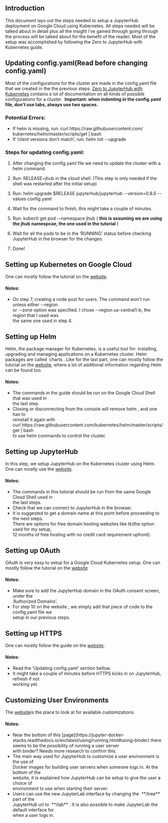 
## Introduction

This document lays out the steps needed to setup a JupyterHub deployment on Google Cloud
using Kubernetes. All steps needed will be talked about in detail plus all the insight i’ve gained
through going through the process will be talked about for the benefit of the reader. Most of the
setup was accomplished by following the ​Zero to JupyterHub with Kubernetes​ guide.

## Updating config.yaml(Read before changing config.yaml)

Most of the configurations for the cluster are made in the config.yaml file that we created in the
the previous steps. ​[Zero to JupyterHub with Kubernetes​](https://zero-to-jupyterhub.readthedocs.io/en/latest/index.html) contains a lot of documentation on all
kinds of possible configurations for a cluster. ​ **Important: when indenting in the config.yaml
file, don’t use tabs, always use two spaces.**

### Potential Errors:
<ul>
<li>If helm is missing, run: 
curl https:​//​raw​.​githubusercontent​.​com​/​kubernetes​/​helm​/​master​/​scripts​/​get ​|​ bash
<li>If ‘client versions don’t match’, run: helm init --upgrade
</ul>

### Steps for updating config.yaml:

1. After changing the config.yaml file we need to update the cluster with a helm command.
2. Run: RELEASE=jhub in the cloud shell. (This step is only needed if the shell was
    restarted after the initial setup)
3. Run: helm upgrade $RELEASE jupyterhub/jupyterhub --version=0.8.0 --values
    config.yaml
4. Wait for the command to finish, this might take a couple of minutes.


5. Run: kubectl get pod --namespace jhub (​ **this is assuming we are using the jhub**
    **namespcae, the one used in the tutorial** ​)
6. Wait for all the pods to be in the ‘RUNNING’ status before checking JupyterHub in the
    browser for the changes.
7. Done!

## Setting up Kubernetes on Google Cloud

One can mostly follow the tutorial on the [​website​](https://zero-to-jupyterhub.readthedocs.io/en/latest/google/step-zero-gcp.html).

#### Notes:
<ul>
<li>On step 7, creating a node pool for users. The command won’t run unless either --region <br>
or --zone option was specified. I chose --region us-central1-b, the region that I used was <br>
the same one used in step 4.
</ul>

## Setting up Helm

Helm​, the package manager for Kubernetes, is a useful tool for: installing, upgrading and
managing applications on a Kubernetes cluster. Helm packages are called ​ charts ​. Like for the
last part, one can mostly follow the tutorial on the ​[website](https://zero-to-jupyterhub.readthedocs.io/en/latest/setup-helm.html), where a lot of additional information
regarding Helm can be found too.

#### Notes:
<ul>
<li>The commands in the guide should be run on the Google Cloud Shell that was used in <br>
the last step.
<li>Closing or disconnecting from the console will remove helm ​, and one has to <br>
reinstall it again with <br>
curl https:​//​raw​.​githubusercontent​.​com​/​kubernetes​/​helm​/​master​/​scripts​/​get ​|​ bash <br>
to use helm commands to control the cluster.
</ul>

## Setting up JupyterHub

In this step, we setup JupyterHub on the Kubernetes cluster using Helm. One can mostly use
the ​[website](https://zero-to-jupyterhub.readthedocs.io/en/latest/setup-jupyterhub.html#setup-jupyterhub)​.
#### Notes:
<ul>
<li>The commands in this tutorial should be run from the same Google Cloud Shell used in <br>
the last steps.
<li>Check that we can connect to JupyterHub in the browser.
<li>It is suggested to get a domain name at this point before proceeding to the next steps. <br>
There are options for free domain hosting websites like ​tk​(the option used for my setup, <br>
12 months of free hosting with no credit card requirement upfront).
</ul>

## Setting up OAuth

OAuth is very easy to setup for a Google Cloud Kubernetes setup. One can mostly follow the
tutorial on the ​[website](https://zero-to-jupyterhub.readthedocs.io/en/latest/authentication.html#google-oauth)
#### Notes:
<ul>
<li>Make sure to add the JupyterHub domain in the OAuth consent screen, under the <br>
‘Authorized Domains’.
<li>For step 10 on the website ​, we simply add that piece of code to the config.yaml file we <br>
setup in our previous steps.
</ul>

## Setting up HTTPS

One can mostly follow the guide on the ​[website](https://zero-to-jupyterhub.readthedocs.io/en/latest/security.html)​.
#### Notes:
<ul>
<li>Read the ‘Updating config.yaml’ section bellow.
<li>It might take a couple of minutes before HTTPS kicks in on JupyterHub, refresh if not <br>
working yet.
</ul>

## Customizing User Environments

The ​[website](https://zero-to-jupyterhub.readthedocs.io/en/latest/user-environment.html)​ is the place to look at for available customizations.
#### Notes:
<ul>
<li>Near the bottom of this [page​](https://jupyter-docker-stacks.readthedocs.io/en/latest/using/running.html#using-binder) there seems to be the possibility of running a user server <br>
with binder? Needs more research to confirm this.
<li>The main way used for JupyterHub to customize a user environment is the use of <br>
Docker images for building user servers when someone logs in. At the bottom of the <br>
website, it is explained how JupyterHub can be setup to give the user a choice of <br>
environment to use when starting their server.
<li>Users can use the new JupyterLab interface by changing the ​ **/tree** ​ part of the <br>
JupyterHub url to ​ **/lab** ​. It is also possible to make JupyterLab the default interface for <br>
when a user logs in.
</ul>
